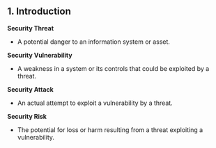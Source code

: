 
## 1. Introduction 

**Security Threat**

- A potential danger to an information system or asset.

**Security Vulnerability**

- A weakness in a system or its controls that could be exploited by a threat.

**Security Attack**

- An actual attempt to exploit a vulnerability by a threat.

**Security Risk**

- The potential for loss or harm resulting from a threat exploiting a vulnerability.

